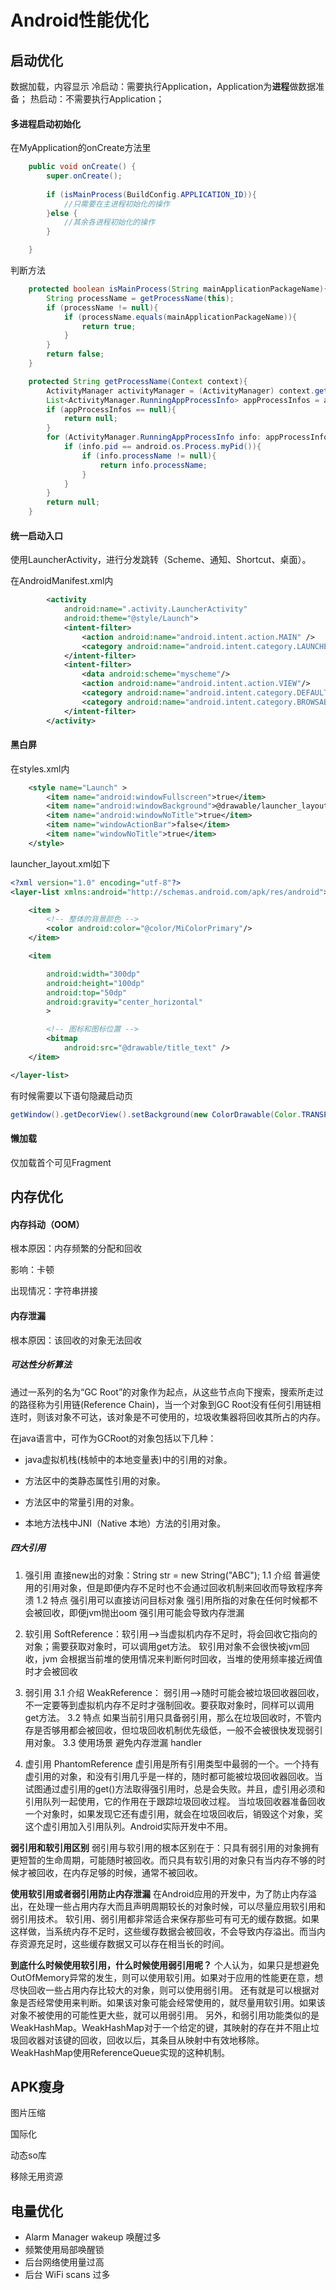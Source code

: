 # Android性能优化
## 启动优化
数据加载，内容显示
冷启动：需要执行Application，Application为**进程**做数据准备；
热启动：不需要执行Application；

#### 多进程启动初始化

在MyApplication的onCreate方法里

```java
    public void onCreate() {
        super.onCreate();
        
        if (isMainProcess(BuildConfig.APPLICATION_ID)){
            //只需要在主进程初始化的操作
        }else {
            //其余各进程初始化的操作
        }

    }
```

判断方法

```java
    protected boolean isMainProcess(String mainApplicationPackageName){
        String processName = getProcessName(this);
        if (processName != null){
            if (processName.equals(mainApplicationPackageName)){
                return true;
            }
        }
        return false;
    }

    protected String getProcessName(Context context){
        ActivityManager activityManager = (ActivityManager) context.getSystemService(Context.ACTIVITY_SERVICE);
        List<ActivityManager.RunningAppProcessInfo> appProcessInfos = activityManager.getRunningAppProcesses();
        if (appProcessInfos == null){
            return null;
        }
        for (ActivityManager.RunningAppProcessInfo info: appProcessInfos){
            if (info.pid == android.os.Process.myPid()){
                if (info.processName != null){
                    return info.processName;
                }
            }
        }
        return null;
    }
```

#### 统一启动入口

使用LauncherActivity，进行分发跳转（Scheme、通知、Shortcut、桌面）。

在AndroidManifest.xml内

```xml
        <activity
            android:name=".activity.LauncherActivity"
            android:theme="@style/Launch">
            <intent-filter>
                <action android:name="android.intent.action.MAIN" />
                <category android:name="android.intent.category.LAUNCHER" />
            </intent-filter>
            <intent-filter>
                <data android:scheme="myscheme"/>
                <action android:name="android.intent.action.VIEW"/>
                <category android:name="android.intent.category.DEFAULT"/>
                <category android:name="android.intent.category.BROWSABLE"/>
            </intent-filter>
        </activity>
```

#### 黑白屏

在styles.xml内

```xml
    <style name="Launch" >
        <item name="android:windowFullscreen">true</item>
        <item name="android:windowBackground">@drawable/launcher_layout</item>
        <item name="android:windowNoTitle">true</item>
        <item name="windowActionBar">false</item>
        <item name="windowNoTitle">true</item>
    </style>
```

launcher_layout.xml如下

```xml
<?xml version="1.0" encoding="utf-8"?>
<layer-list xmlns:android="http://schemas.android.com/apk/res/android">

    <item >
        <!-- 整体的背景颜色 -->
        <color android:color="@color/MiColorPrimary"/>
    </item>

    <item

        android:width="300dp"
        android:height="100dp"
        android:top="50dp"
        android:gravity="center_horizontal"
        >

        <!-- 图标和图标位置 -->
        <bitmap
            android:src="@drawable/title_text" />
    </item>

</layer-list>
```

有时候需要以下语句隐藏启动页

```java
getWindow().getDecorView().setBackground(new ColorDrawable(Color.TRANSPARENT));
```

#### 懒加载

仅加载首个可见Fragment

## 内存优化

#### 内存抖动（OOM）

根本原因：内存频繁的分配和回收

影响：卡顿

出现情况：字符串拼接

#### 内存泄漏

根本原因：该回收的对象无法回收

##### 可达性分析算法

通过一系列的名为“GC Root”的对象作为起点，从这些节点向下搜索，搜索所走过的路径称为引用链(Reference Chain)，当一个对象到GC Root没有任何引用链相连时，则该对象不可达，该对象是不可使用的，垃圾收集器将回收其所占的内存。

  在java语言中，可作为GCRoot的对象包括以下几种：

-   java虚拟机栈(栈帧中的本地变量表)中的引用的对象。 

-   方法区中的类静态属性引用的对象。 

-   方法区中的常量引用的对象。 

-   本地方法栈中JNI（Native 本地）方法的引用对象。


##### 四大引用

1. 强引用
    直接new出的对象：String str = new String("ABC");
    1.1 介绍
    普遍使用的引用对象，但是即便内存不足时也不会通过回收机制来回收而导致程序奔溃
    1.2 特点
    强引用可以直接访问目标对象
    强引用所指的对象在任何时候都不会被回收，即便jvm抛出oom
    强引用可能会导致内存泄漏
    
2. 软引用
    SoftReference：软引用–>当虚拟机内存不足时，将会回收它指向的对象；需要获取对象时，可以调用get方法。
    软引用对象不会很快被jvm回收，jvm 会根据当前堆的使用情况来判断何时回收，当堆的使用频率接近阀值时才会被回收
    
3. 弱引用
    3.1 介绍
    WeakReference： 弱引用–>随时可能会被垃圾回收器回收，不一定要等到虚拟机内存不足时才强制回收。要获取对象时，同样可以调用get方法。
    3.2 特点
    如果当前引用只具备弱引用，那么在垃圾回收时，不管内存是否够用都会被回收，但垃圾回收机制优先级低，一般不会被很快发现弱引用对象。
    3.3 使用场景
    避免内存泄漏  handler
    
4. 虚引用 PhantomReference
     虚引用是所有引用类型中最弱的一个。一个持有虚引用的对象，和没有引用几乎是一样的，随时都可能被垃圾回收器回收。当试图通过虚引用的get()方法取得强引用时，总是会失败。并且，虚引用必须和引用队列一起使用，它的作用在于跟踪垃圾回收过程。 当垃圾回收器准备回收一个对象时，如果发现它还有虚引用，就会在垃圾回收后，销毁这个对象，奖这个虚引用加入引用队列。Android实际开发中不用。

 **弱引用和软引用区别**
    弱引用与软引用的根本区别在于：只具有弱引用的对象拥有更短暂的生命周期，可能随时被回收。而只具有软引用的对象只有当内存不够的时候才被回收，在内存足够的时候，通常不被回收。

**使用软引用或者弱引用防止内存泄漏**
   在Android应用的开发中，为了防止内存溢出，在处理一些占用内存大而且声明周期较长的对象时候，可以尽量应用软引用和弱引用技术。
   软引用、弱引用都非常适合来保存那些可有可无的缓存数据。如果这样做，当系统内存不足时，这些缓存数据会被回收，不会导致内存溢出。而当内存资源充足时，这些缓存数据又可以存在相当长的时间。

**到底什么时候使用软引用，什么时候使用弱引用呢？**
   个人认为，如果只是想避免OutOfMemory异常的发生，则可以使用软引用。如果对于应用的性能更在意，想尽快回收一些占用内存比较大的对象，则可以使用弱引用。
   还有就是可以根据对象是否经常使用来判断。如果该对象可能会经常使用的，就尽量用软引用。如果该对象不被使用的可能性更大些，就可以用弱引用。
   另外，和弱引用功能类似的是WeakHashMap。WeakHashMap对于一个给定的键，其映射的存在并不阻止垃圾回收器对该键的回收，回收以后，其条目从映射中有效地移除。WeakHashMap使用ReferenceQueue实现的这种机制。



## APK瘦身

图片压缩

国际化

动态so库

移除无用资源

## 电量优化

- Alarm Manager wakeup 唤醒过多
- 频繁使用局部唤醒锁
- 后台网络使用量过高
- 后台 WiFi scans 过多


